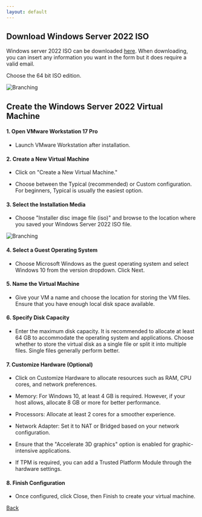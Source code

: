 ```yaml
---
layout: default
---
```


## Download Windows Server 2022 ISO

Windows server 2022 ISO can be downloaded [here](https://www.microsoft.com/en-us/evalcenter/evaluate-windows-server-2022). When downloading, you can insert any information you want in the form but it does require a valid email.

Choose the 64 bit ISO edition.

![Branching](https://gt-legend.github.io/assets/img/win_serv-2022/iso_download.PNG)

## Create the Windows Server 2022 Virtual Machine

#### 1. Open VMware Workstation 17 Pro

* Launch VMware Workstation after installation.

#### 2. Create a New Virtual Machine

* Click on "Create a New Virtual Machine."

* Choose between the Typical (recommended) or Custom configuration. For beginners, Typical is usually the easiest option.

#### 3. Select the Installation Media

* Choose "Installer disc image file (iso)" and browse to the location where you saved your Windows Server 2022 ISO file.

![Branching](https://gt-legend.github.io/assets/img/win_serv-2022/product_key.PNG)

#### 4. Select a Guest Operating System

* Choose Microsoft Windows as the guest operating system and select Windows 10 from the version dropdown. Click Next.

#### 5. Name the Virtual Machine

* Give your VM a name and choose the location for storing the VM files. Ensure that you have enough local disk space available.

#### 6. Specify Disk Capacity

* Enter the maximum disk capacity. It is recommended to allocate at least 64 GB to accommodate the operating system and applications. Choose whether to store the virtual disk as a single file or split it into multiple files. Single files generally perform better.

#### 7. Customize Hardware (Optional)

* Click on Customize Hardware to allocate resources such as RAM, CPU cores, and network preferences.

* Memory: For Windows 10, at least 4 GB is required. However, if your host allows, allocate 8 GB or more for better performance.

* Processors: Allocate at least 2 cores for a smoother experience.

* Network Adapter: Set it to NAT or Bridged based on your network configuration.

* Ensure that the "Accelerate 3D graphics" option is enabled for graphic-intensive applications.

* If TPM is required, you can add a Trusted Platform Module through the hardware settings.

#### 8. Finish Configuration

* Once configured, click Close, then Finish to create your virtual machine.


[Back](/projects/home_lab.html)